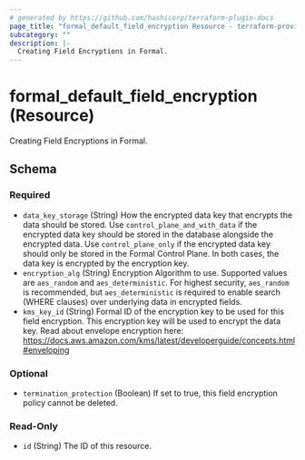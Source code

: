 ```yaml
---
# generated by https://github.com/hashicorp/terraform-plugin-docs
page_title: "formal_default_field_encryption Resource - terraform-provider-formal"
subcategory: ""
description: |-
  Creating Field Encryptions in Formal.
---
```


# formal_default_field_encryption (Resource)

Creating Field Encryptions in Formal.



<!-- schema generated by tfplugindocs -->
## Schema

### Required

- `data_key_storage` (String) How the encrypted data key that encrypts the data should be stored. Use `control_plane_and_with_data` if the encrypted data key should be stored in the database alongside the encrypted data. Use `control_plane_only` if the encrypted data key should only be stored in the Formal Control Plane. In both cases, the data key is encrypted by the encryption key.
- `encryption_alg` (String) Encryption Algorithm to use. Supported values are `aes_random` and `aes_deterministic`. For highest security, `aes_random` is recommended, but `aes_deterministic` is required to enable search (WHERE clauses) over underlying data in encrypted fields.
- `kms_key_id` (String) Formal ID of the encryption key to be used for this field encryption. This encryption key will be used to encrypt the data key. Read about envelope encryption here: https://docs.aws.amazon.com/kms/latest/developerguide/concepts.html#enveloping

### Optional

- `termination_protection` (Boolean) If set to true, this field encryption policy cannot be deleted.

### Read-Only

- `id` (String) The ID of this resource.


